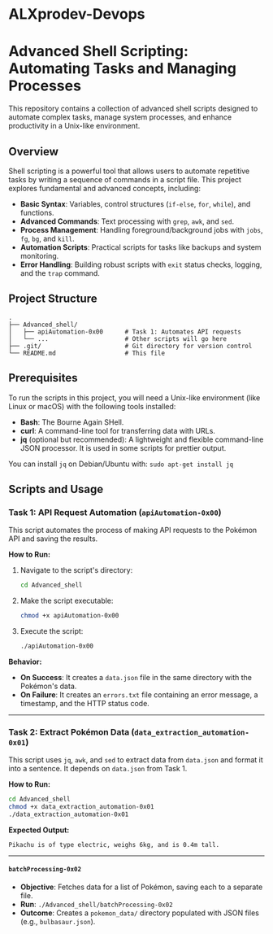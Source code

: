 # ALXprodev-Devops

# Advanced Shell Scripting: Automating Tasks and Managing Processes

This repository contains a collection of advanced shell scripts designed to automate complex tasks, manage system processes, and enhance productivity in a Unix-like environment.

## Overview

Shell scripting is a powerful tool that allows users to automate repetitive tasks by writing a sequence of commands in a script file. This project explores fundamental and advanced concepts, including:

- **Basic Syntax**: Variables, control structures (`if-else`, `for`, `while`), and functions.
- **Advanced Commands**: Text processing with `grep`, `awk`, and `sed`.
- **Process Management**: Handling foreground/background jobs with `jobs`, `fg`, `bg`, and `kill`.
- **Automation Scripts**: Practical scripts for tasks like backups and system monitoring.
- **Error Handling**: Building robust scripts with `exit` status checks, logging, and the `trap` command.

## Project Structure

```
.
├── Advanced_shell/
│   ├── apiAutomation-0x00      # Task 1: Automates API requests
│   └── ...                     # Other scripts will go here
├── .git/                       # Git directory for version control
└── README.md                   # This file
```

## Prerequisites

To run the scripts in this project, you will need a Unix-like environment (like Linux or macOS) with the following tools installed:

- **Bash**: The Bourne Again SHell.
- **curl**: A command-line tool for transferring data with URLs.
- **jq** (optional but recommended): A lightweight and flexible command-line JSON processor. It is used in some scripts for prettier output.

You can install `jq` on Debian/Ubuntu with:
`sudo apt-get install jq`

## Scripts and Usage

### Task 1: API Request Automation (`apiAutomation-0x00`)

This script automates the process of making API requests to the Pokémon API and saving the results.

**How to Run:**

1.  Navigate to the script's directory:
    ```bash
    cd Advanced_shell
    ```
2.  Make the script executable:
    ```bash
    chmod +x apiAutomation-0x00
    ```
3.  Execute the script:
    ```bash
    ./apiAutomation-0x00
    ```

**Behavior:**

- **On Success**: It creates a `data.json` file in the same directory with the Pokémon's data.
- **On Failure**: It creates an `errors.txt` file containing an error message, a timestamp, and the HTTP status code.

---

### Task 2: Extract Pokémon Data (`data_extraction_automation-0x01`)

This script uses `jq`, `awk`, and `sed` to extract data from `data.json` and format it into a sentence. It depends on `data.json` from Task 1.

**How to Run:**

```bash
cd Advanced_shell
chmod +x data_extraction_automation-0x01
./data_extraction_automation-0x01
```

**Expected Output:**

```
Pikachu is of type electric, weighs 6kg, and is 0.4m tall.
```

---

#### `batchProcessing-0x02`

- **Objective**: Fetches data for a list of Pokémon, saving each to a separate file.
- **Run**: `./Advanced_shell/batchProcessing-0x02`
- **Outcome**: Creates a `pokemon_data/` directory populated with JSON files (e.g., `bulbasaur.json`).
